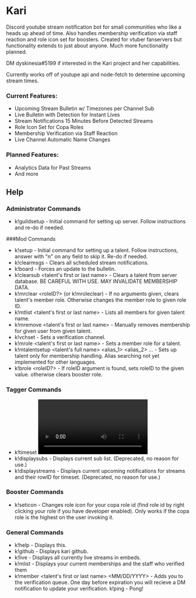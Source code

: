 # Kari
Discord youtube stream notification bot for small communities who like a heads up ahead of time. Also handles membership verification via staff reaction and role icon set for boosters. Created for vtuber fanservers but functionality extends to just about anyone. Much more functionality planned.  
  
DM dyskinesia#5199 if interested in the Kari project and her capabilities.  
  
Currently works off of youtupe api and node-fetch to determine upcoming stream times.   
  
### Current Features:  
+ Upcoming Stream Bulletin w/ Timezones per Channel Sub
+ Live Bulletin with Detection for Instant Lives		
+ Stream Notifications 15 Minutes Before Detected Streams  
+ Role Icon Set for Copa Roles  
+ Membership Verification via Staff Reaction  
+ Live Channel Automatic Name Changes  
  
### Planned Features:    
+ Analytics Data for Past Streams 
+ And more 
  
## Help ##  
### Administrator Commands
+ k!guildsetup - Initial command for setting up server. Follow instructions and re-do if needed.

###Mod Commands
+ k!setup - Initial command for setting up a talent. Follow instructions, answer with "n" on any field to skip it. Re-do if needed.
+ k!clearmsgs - Clears all scheduled stream notifications.
+ k!board - Forces an update to the bulletin.
+ k!clearsub <talent's first or last name> - Clears a talent from server database. BE CAREFUL WITH USE. MAY INVALIDATE MEMBERSHIP DATA.
+ k!mrclear <roleID?> (or k!mroleclear) - If no arguments given, clears talent's member role. Otherwise changes the member role to given role ID.
+ k!mtlist <talent's first or last name> - Lists all members for given talent name.
+ k!mremove <talent's first or last name> <userID> - Manually removes membership for given user from given talent.
+ k!vchset <channelID> - Sets a verification channel.
+ k!mrole <talent\'s first or last name> <role ID> - Sets a member role for a talent.
+ k!mtalentsetup <talent\'s full name> <membership role ID> <alias_1> <alias_2> ... - Sets up talent only for membership handling. Alias searching not yet implemented for other languages.
+ k!brole <roleID?> - If roleID argument is found, sets roleID to the given value. otherwise clears booster role.

### Tagger Commands
+ k!timeset <video ID> <minutes> - Manually adds minutes to a previously scheduled notification (to use if a stream is manually rescheduled). (Deprecated, no reason for use.)
+ k!displaysubs - Displays current sub list. (Deprecated, no reason for use.)
+ k!displaystreams - Displays current upcoming notifications for streams and their rowID for timeset. (Deprecated, no reason for use.)

### Booster Commands
+ k!seticon <role id> <attachment> - Changes role icon for your copa role id (find role id by right clicking your role if you have developer enabled). Only works if the copa role is the highest on the user invoking it.

### General Commands
+ k!help - Displays this.
+ k!github - Displays kari github.
+ k!live - Displays all currently live streams in embeds.
+ k!mlist - Displays your current memberships and the staff who verified them
+ k!member <talent's first or last name> <MM/DD/YYYY> <attachment> - Adds you to the verification queue. One day before expiration you will recieve a DM notification to update your verification.
k!ping - Pong!	  
